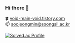 ### Hi there 👋

🍀 <a href="https://void-main-void.tistory.com/">void-main-void.tistory.com</a></br>
📫 soojeongmin@soongsil.ac.kr

[![Solved.ac Profile](http://mazassumnida.wtf/api/v2/generate_badge?boj=soojeong)](https://solved.ac/soojeong/)

